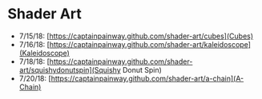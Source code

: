 # Shader Art
* 7/15/18: [https://captainpainway.github.com/shader-art/cubes](Cubes)
* 7/16/18: [https://captainpainway.github.com/shader-art/kaleidoscope](Kaleidoscope)
* 7/18/18: [https://captainpainway.github.com/shader-art/squishydonutspin](Squishy Donut Spin)
* 7/20/18: [https://captainpainway.github.com/shader-art/a-chain](A-Chain)
